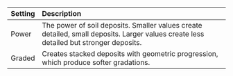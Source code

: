 | Setting    | Description                                                                                                                                     |
| :--------- | :---------------------------------------------------------------------------------------------------------------------------------------------- |
| Power  | The power of soil deposits. Smaller values create detailed, small deposits. Larger values create less detailed but stronger deposits. |
| Graded | Creates stacked deposits with geometric progression, which produce softer gradations.                                                                |